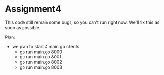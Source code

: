 # Assignment4

This code still remain some bugs, so you can't run right now. We'll fix this as soon as possible.

Plan:
- we plan to start 4 main.go clients.
  - go run main.go 8000
  - go run main.go 8001
  - go run main.go 8002
  - go run main.go 8003



